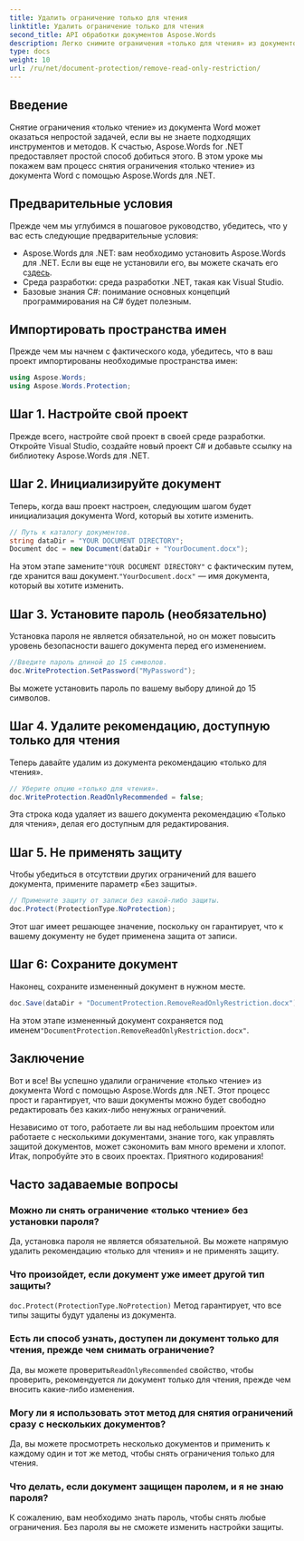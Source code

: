 ```yaml
---
title: Удалить ограничение только для чтения
linktitle: Удалить ограничение только для чтения
second_title: API обработки документов Aspose.Words
description: Легко снимите ограничения «только для чтения» из документов Word с помощью Aspose.Words for .NET с помощью нашего подробного пошагового руководства. Идеально подходит для разработчиков.
type: docs
weight: 10
url: /ru/net/document-protection/remove-read-only-restriction/
---
```

## Введение

Снятие ограничения «только чтение» из документа Word может оказаться непростой задачей, если вы не знаете подходящих инструментов и методов. К счастью, Aspose.Words for .NET предоставляет простой способ добиться этого. В этом уроке мы покажем вам процесс снятия ограничения «только чтение» из документа Word с помощью Aspose.Words для .NET.

## Предварительные условия

Прежде чем мы углубимся в пошаговое руководство, убедитесь, что у вас есть следующие предварительные условия:

-  Aspose.Words для .NET: вам необходимо установить Aspose.Words для .NET. Если вы еще не установили его, вы можете скачать его с[здесь](https://releases.aspose.com/words/net/).
- Среда разработки: среда разработки .NET, такая как Visual Studio.
- Базовые знания C#: понимание основных концепций программирования на C# будет полезным.

## Импортировать пространства имен

Прежде чем мы начнем с фактического кода, убедитесь, что в ваш проект импортированы необходимые пространства имен:

```csharp
using Aspose.Words;
using Aspose.Words.Protection;
```

## Шаг 1. Настройте свой проект

Прежде всего, настройте свой проект в своей среде разработки. Откройте Visual Studio, создайте новый проект C# и добавьте ссылку на библиотеку Aspose.Words для .NET.

## Шаг 2. Инициализируйте документ

Теперь, когда ваш проект настроен, следующим шагом будет инициализация документа Word, который вы хотите изменить.

```csharp
// Путь к каталогу документов.
string dataDir = "YOUR DOCUMENT DIRECTORY";
Document doc = new Document(dataDir + "YourDocument.docx");
```

 На этом этапе замените`"YOUR DOCUMENT DIRECTORY"` с фактическим путем, где хранится ваш документ.`"YourDocument.docx"` — имя документа, который вы хотите изменить.

## Шаг 3. Установите пароль (необязательно)

Установка пароля не является обязательной, но он может повысить уровень безопасности вашего документа перед его изменением.

```csharp
//Введите пароль длиной до 15 символов.
doc.WriteProtection.SetPassword("MyPassword");
```

Вы можете установить пароль по вашему выбору длиной до 15 символов.

## Шаг 4. Удалите рекомендацию, доступную только для чтения

Теперь давайте удалим из документа рекомендацию «только для чтения».

```csharp
// Уберите опцию «только для чтения».
doc.WriteProtection.ReadOnlyRecommended = false;
```

Эта строка кода удаляет из вашего документа рекомендацию «Только для чтения», делая его доступным для редактирования.

## Шаг 5. Не применять защиту

Чтобы убедиться в отсутствии других ограничений для вашего документа, примените параметр «Без защиты».

```csharp
// Примените защиту от записи без какой-либо защиты.
doc.Protect(ProtectionType.NoProtection);
```

Этот шаг имеет решающее значение, поскольку он гарантирует, что к вашему документу не будет применена защита от записи.

## Шаг 6: Сохраните документ

Наконец, сохраните измененный документ в нужном месте.

```csharp
doc.Save(dataDir + "DocumentProtection.RemoveReadOnlyRestriction.docx");
```

 На этом этапе измененный документ сохраняется под именем`"DocumentProtection.RemoveReadOnlyRestriction.docx"`.

## Заключение

Вот и все! Вы успешно удалили ограничение «только чтение» из документа Word с помощью Aspose.Words для .NET. Этот процесс прост и гарантирует, что ваши документы можно будет свободно редактировать без каких-либо ненужных ограничений. 

Независимо от того, работаете ли вы над небольшим проектом или работаете с несколькими документами, знание того, как управлять защитой документов, может сэкономить вам много времени и хлопот. Итак, попробуйте это в своих проектах. Приятного кодирования!

## Часто задаваемые вопросы

### Можно ли снять ограничение «только чтение» без установки пароля?

Да, установка пароля не является обязательной. Вы можете напрямую удалить рекомендацию «только для чтения» и не применять защиту.

### Что произойдет, если документ уже имеет другой тип защиты?

`doc.Protect(ProtectionType.NoProtection)` Метод гарантирует, что все типы защиты будут удалены из документа.

### Есть ли способ узнать, доступен ли документ только для чтения, прежде чем снимать ограничение?

 Да, вы можете проверить`ReadOnlyRecommended` свойство, чтобы проверить, рекомендуется ли документ только для чтения, прежде чем вносить какие-либо изменения.

### Могу ли я использовать этот метод для снятия ограничений сразу с нескольких документов?

Да, вы можете просмотреть несколько документов и применить к каждому один и тот же метод, чтобы снять ограничения только для чтения.

### Что делать, если документ защищен паролем, и я не знаю пароля?

К сожалению, вам необходимо знать пароль, чтобы снять любые ограничения. Без пароля вы не сможете изменить настройки защиты.